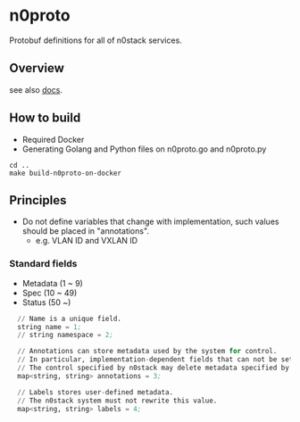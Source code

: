# n0proto

Protobuf definitions for all of n0stack services.

## Overview

see also [docs](https://docs.n0st.ac/en/latest/user/overview_n0proto.html).

## How to build

- Required Docker
- Generating Golang and Python files on n0proto.go and n0proto.py

```
cd ..
make build-n0proto-on-docker
```

## Principles

- Do not define variables that change with implementation, such values ​​should be placed in "annotations".
    - e.g. VLAN ID and VXLAN ID

### Standard fields

- Metadata (1 ~ 9)
- Spec (10 ~ 49)
- Status (50 ~)

```pb
  // Name is a unique field.
  string name = 1;
  // string namespace = 2;

  // Annotations can store metadata used by the system for control.
  // In particular, implementation-dependent fields that can not be set as protobuf fields are targeted.
  // The control specified by n0stack may delete metadata specified by the user.
  map<string, string> annotations = 3;

  // Labels stores user-defined metadata.
  // The n0stack system must not rewrite this value.
  map<string, string> labels = 4;
```
